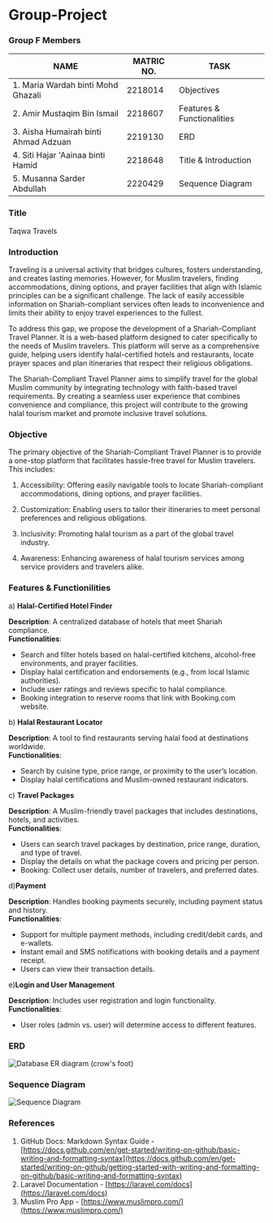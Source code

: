 # Group-Project
### Group F Members
|     NAME      |   MATRIC NO.   |     TASK      | 
| ------------- | ------------- | ------------- |
|1. Maria Wardah binti Mohd Ghazali | 2218014 | Objectives |
|2. Amir Mustaqim Bin Ismail  | 2218607 |  Features & Functionalities  |
|3. Aisha Humairah binti Ahmad Adzuan  | 2219130  |  ERD   |
|4. Siti Hajar 'Aainaa binti Hamid | 2218648  |    Title & Introduction    |
|5. Musanna Sarder Abdullah          | 2220429  |   Sequence Diagram        |
        

### Title
Taqwa Travels



### Introduction
Traveling is a universal activity that bridges cultures, fosters understanding, and creates lasting memories. However, for Muslim travelers, finding accommodations, dining options, and prayer facilities that align with Islamic principles can be a significant challenge. The lack of easily accessible information on Shariah-compliant services often leads to inconvenience and limits their ability to enjoy travel experiences to the fullest.

To address this gap, we propose the development of a Shariah-Compliant Travel Planner. It is a web-based platform designed to cater specifically to the needs of Muslim travelers. This platform will serve as a comprehensive guide, helping users identify halal-certified hotels and restaurants, locate prayer spaces and plan itineraries that respect their religious obligations.

The Shariah-Compliant Travel Planner aims to simplify travel for the global Muslim community by integrating technology with faith-based travel requirements. By creating a seamless user experience that combines convenience and compliance, this project will contribute to the growing halal tourism market and promote inclusive travel solutions.



### Objective

The primary objective of the Shariah-Compliant Travel Planner is to provide a one-stop platform that facilitates hassle-free travel for Muslim travelers. This includes:

1. Accessibility: Offering easily navigable tools to locate Shariah-compliant accommodations, dining options, and prayer facilities.

2. Customization: Enabling users to tailor their itineraries to meet personal preferences and religious obligations.

3. Inclusivity: Promoting halal tourism as a part of the global travel industry.

4. Awareness: Enhancing awareness of halal tourism services among service providers and travelers alike.


### Features & Functionilities

a) **Halal-Certified Hotel Finder**

**Description**: A centralized database of hotels that meet Shariah compliance.  
**Functionalities**:  
- Search and filter hotels based on halal-certified kitchens, alcohol-free environments, and prayer facilities.  
- Display halal certification and endorsements (e.g., from local Islamic authorities).  
- Include user ratings and reviews specific to halal compliance.  
- Booking integration to reserve rooms that link with Booking.com website.

b) **Halal Restaurant Locator**

**Description**: A tool to find restaurants serving halal food at destinations worldwide.  
**Functionalities**:  
- Search by cuisine type, price range, or proximity to the user’s location.  
- Display halal certifications and Muslim-owned restaurant indicators.

c) **Travel Packages**

**Description**: A Muslim-friendly travel packages that includes destinations, hotels, and activities.  
**Functionalities**:
- Users can search travel packages by destination, price range, duration, and type of travel.
- Display the details on what the package covers and pricing per person.
- Booking: Collect user details, number of travelers, and preferred dates.

d)**Payment**

**Description**: Handles booking payments securely, including payment status and history.  
**Functionalities**:
- Support for multiple payment methods, including credit/debit cards, and e-wallets.
- Instant email and SMS notifications with booking details and a payment receipt.
- Users can view their transaction details.

e)**Login and User Management**  

**Description**: Includes user registration and login functionality.  
**Functionalities**:
- User roles (admin vs. user) will determine access to different features.

### ERD

![Database ER diagram (crow's foot)](https://github.com/user-attachments/assets/705be48e-418e-4015-aa5d-620bc64d4e83)



### Sequence Diagram


![Sequence Diagram](https://github.com/user-attachments/assets/7e4b7012-6021-421d-9a90-39a07f0388c7)

### References

1. GitHub Docs: Markdown Syntax Guide - [https://docs.github.com/en/get-started/writing-on-github/basic-writing-and-formatting-syntax](https://docs.github.com/en/get-started/writing-on-github/getting-started-with-writing-and-formatting-on-github/basic-writing-and-formatting-syntax)
2. Laravel Documentation - [https://laravel.com/docs](https://laravel.com/docs)  
3. Muslim Pro App - [https://www.muslimpro.com/](https://www.muslimpro.com/)
